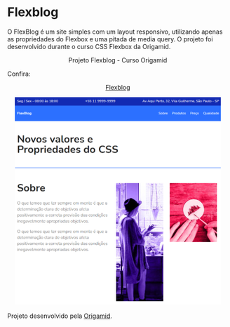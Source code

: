 # Flexblog
O FlexBlog é um site simples com um layout responsivo, utilizando apenas as propriedades do Flexbox e uma pitada de media query. O projeto foi desenvolvido durante o curso CSS Flexbox da Origamid.

<p align="center">Projeto Flexblog - Curso Origamid</p>
Confira: 
<p align="center"><a href="https://rikcsilva.github.io/Flexblog/" target="_blank">Flexblog</a></p>


<p align="center">
	<img width="470" src="/Flexblog_img.png">
</p>

Projeto desenvolvido pela [Origamid](https://www.origamid.com/).
